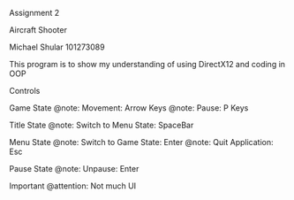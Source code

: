 Assignment 2 

Aircraft Shooter

Michael Shular 101273089

This program is to show my understanding of using DirectX12 and coding in OOP

Controls

Game State
@note: Movement: Arrow Keys
@note: Pause: P Keys

Title State
@note: Switch to Menu State: SpaceBar

Menu State
@note: Switch to Game State: Enter 
@note: Quit Application: Esc  

Pause State
@note: Unpause: Enter  


Important
@attention: Not much UI